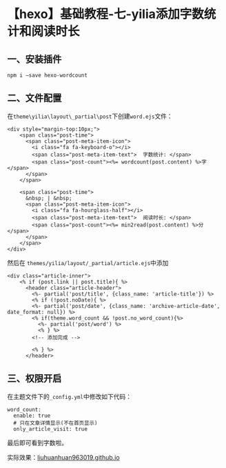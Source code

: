 # 【hexo】基础教程-七-yilia添加字数统计和阅读时长

## 一、安装插件

```shell
npm i –save hexo-wordcount
```

## 二、文件配置

在`theme\yilia\layout\_partial\post`下创建`word.ejs`文件：

```ejs
<div style="margin-top:10px;">
    <span class="post-time">
      <span class="post-meta-item-icon">
        <i class="fa fa-keyboard-o"></i>
        <span class="post-meta-item-text">  字数统计: </span>
        <span class="post-count"><%= wordcount(post.content) %>字</span>
      </span>
    </span>

    <span class="post-time">
      &nbsp; | &nbsp;
      <span class="post-meta-item-icon">
        <i class="fa fa-hourglass-half"></i>
        <span class="post-meta-item-text">  阅读时长: </span>
        <span class="post-count"><%= min2read(post.content) %>分</span>
      </span>
    </span>
</div>
```

然后在 `themes/yilia/layout/_partial/article.ejs`中添加

```ejs
<div class="article-inner">
    <% if (post.link || post.title){ %>
      <header class="article-header">
        <%- partial('post/title', {class_name: 'article-title'}) %>
        <% if (!post.noDate){ %>
        <%- partial('post/date', {class_name: 'archive-article-date', date_format: null}) %>
        <% if(theme.word_count && !post.no_word_count){%>
          <%- partial('post/word') %>
          <% } %>
        <!-- 添加完成 -->

        <% } %>
      </header>
```

## 三、权限开启

在主题文件下的`_config.yml`中修改如下代码：

```shell
word_count:
  enable: true
  # 只在文章详情显示(不在首页显示)
  only_article_visit: true
```

最后即可看到字数啦。

实际效果：[liuhuanhuan963019.github.io](https://liuhuanhuan963019.github.io)

